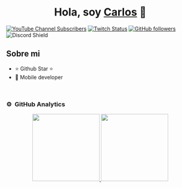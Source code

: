 <div align="center">
<h1 align="center">Hola, soy <a href="">Carlos</a> 👋</h1>
</div>
<!--<img src="https://i.imgur.com/weNbhGZ.png">-->

[![YouTube Channel Subscribers](https://img.shields.io/youtube/channel/subscribers/UCGlTKU0bgjSWBFahlCq-3ow?style=social)](https://youtube.com/@xXSirCarlosPXx)
[![Twitch Status](https://img.shields.io/twitch/status/xXSirCarlosPXx?style=social)](https://www.twitch.tv/xXSirCarlosPXx)
[![GitHub followers](https://img.shields.io/github/followers/xXSirCarlosPXx?style=social)](https://github.com/xXSirCarlosPXx)
![Discord Shield](https://discordapp.com/api/guilds/1093350624185299005/widget.png?style=shield)

## Sobre mi

- ⭐ Github Star ⭐ 
- 📲 Mobile developer
<br>

### ⚙️ &nbsp;GitHub Analytics

<p align="center">
<a href="https://github.com/xXSirCarlosPXx">
  <img height="180em" src="https://github-readme-stats-eight-theta.vercel.app/api?username=xXSirCarlosPXx&show_icons=true&theme=algolia&include_all_commits=true&count_private=true"/>
  <img height="180em" src="https://github-readme-stats-eight-theta.vercel.app/api/top-langs/?username=xXSirCarlosPXx&layout=compact&langs_count=8&theme=algolia"/>
</a>
</p>
